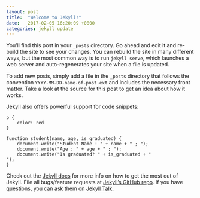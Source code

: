 ```yaml
---
layout: post
title:  "Welcome to Jekyll!"
date:   2017-02-05 16:20:09 +0800
categories: jekyll update
---
```


You’ll find this post in your `_posts` directory. Go ahead and edit it and re-build the site to see your changes. You can rebuild the site in many different ways, but the most common way is to run `jekyll serve`, which launches a web server and auto-regenerates your site when a file is updated.

To add new posts, simply add a file in the `_posts` directory that follows the convention `YYYY-MM-DD-name-of-post.ext` and includes the necessary front matter. Take a look at the source for this post to get an idea about how it works.

Jekyll also offers powerful support for code snippets:

<pre><code class="language-css">p { 
	color: red 
}
</code></pre>
<pre><code class="language-javascript">function student(name, age, is_graduated) {
	document.write("Student Name : " + name + " ; ");
	document.write("Age : " + age + " ; ");
	document.write("Is graduated? " + is_graduated + "<br>");
}
</code></pre>


Check out the [Jekyll docs][jekyll-docs] for more info on how to get the most out of Jekyll. File all bugs/feature requests at [Jekyll’s GitHub repo][jekyll-gh]. If you have questions, you can ask them on [Jekyll Talk][jekyll-talk].

[jekyll-docs]: http://jekyllrb.com/docs/home
[jekyll-gh]:   https://github.com/jekyll/jekyll
[jekyll-talk]: https://talk.jekyllrb.com/
